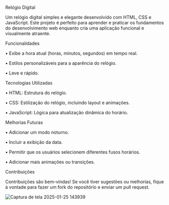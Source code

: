 Relógio Digital

Um relógio digital simples e elegante desenvolvido com HTML, CSS e JavaScript. Este projeto é perfeito para aprender e praticar os fundamentos do desenvolvimento web enquanto cria uma aplicação funcional e visualmente atraente.

Funcionalidades

• Exibe a hora atual (horas, minutos, segundos) em tempo real.

• Estilos personalizáveis para a aparência do relógio.

• Leve e rápido.

Tecnologias Utilizadas

• HTML: Estrutura do relógio.

• CSS: Estilização do relógio, incluindo layout e animações.

• JavaScript: Lógica para atualização dinâmica do horário.


Melhorias Futuras

• Adicionar um modo noturno.

• Incluir a exibição da data.

• Permitir que os usuários selecionem diferentes fusos horários.

• Adicionar mais animações ou transições.


Contribuições

Contribuições são bem-vindas! Se você tiver sugestões ou melhorias, fique à vontade para fazer um fork do repositório e enviar um pull request.





![Captura de tela 2025-01-25 143939](https://github.com/user-attachments/assets/680c1ea3-f391-4ea5-8b2a-aaf4d56c6f1f)



